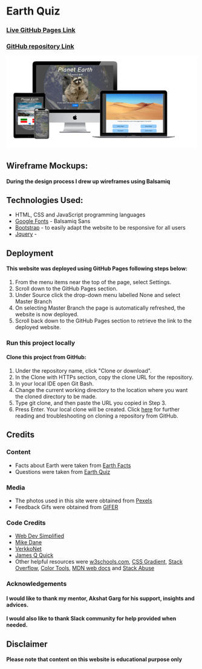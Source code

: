 # Earth Quiz

### [Live GitHub Pages Link](https://todorr92.github.io/Earth-Quiz/)
### [GitHub repository Link](https://github.com/todorr92/Earth-Quiz)

![alt text](wireframes/Mockup_Generator.png "Mockup Generator")
## Wireframe Mockups:
#### During the design process I drew up wireframes using Balsamiq
## Technologies Used:
+ HTML, CSS and JavaScript programming languages
+ [Google Fonts](https://fonts.google.com/) - Balsamiq Sans
+ [Bootstrap](https://getbootstrap.com/) - to easily adapt the website to be responsive for all users
+ [Jquery](https://jquery.com/) -

## Deployment
#### This website was deployed using GitHub Pages following steps below:
1. From the menu items near the top of the page, select Settings.
2. Scroll down to the GitHub Pages section.
3. Under Source click the drop-down menu labelled None and select Master Branch
4. On selecting Master Branch the page is automatically refreshed, the website is now deployed.
5. Scroll back down to the GitHub Pages section to retrieve the link to the deployed website.
### Run this project locally
#### Clone this project from GitHub:
1. Under the repository name, click "Clone or download".
2. In the Clone with HTTPs section, copy the clone URL for the repository.
3. In your local IDE open Git Bash.
4. Change the current working directory to the location where you want the cloned directory to be made.
5. Type git clone, and then paste the URL you copied in Step 3.
6. Press Enter. Your local clone will be created.
Click [here](https://docs.github.com/en/github/creating-cloning-and-archiving-repositories/cloning-a-repository) for further reading and troubleshooting on cloning a repository from GitHub.

## Credits

### Content
+ Facts about Earth were taken from [Earth Facts](https://space-facts.com/earth/)
+ Questions were taken from [Earth Quiz](https://www.sciencekids.co.nz/quizzes/earth.html)

### Media
+ The photos used in this site were obtained from [Pexels](https://www.pexels.com/)
+ Feedback Gifs were obtained from [GIFER](https://gifer.com/en)

### Code Credits
+ [Web Dev Simplified](https://www.youtube.com/channel/UCFbNIlppjAuEX4znoulh0Cw)
+ [Mike Dane](https://www.youtube.com/channel/UCvmINlrza7JHB1zkIOuXEbw)
+ [VerkkoNet](https://www.youtube.com/channel/UCErON4Z0YyiVHKNtx4BvLfg)
+ [James Q Quick](https://www.youtube.com/channel/UC-T8W79DN6PBnzomelvqJYw)
+ Other helpful resources were [w3schools.com](), [CSS Gradient](), [Stack Overflow](), [Color Tools](), [MDN web docs](developer.mozilla.org) and [Stack Abuse](stackabuse.com)

### Acknowledgements
 
#### I would like to thank my mentor, Akshat Garg for his support, insights and advices. 
#### I would also like to thank Slack community for help provided when needed.

## Disclaimer
#### Please note that content on this website is educational purpose only